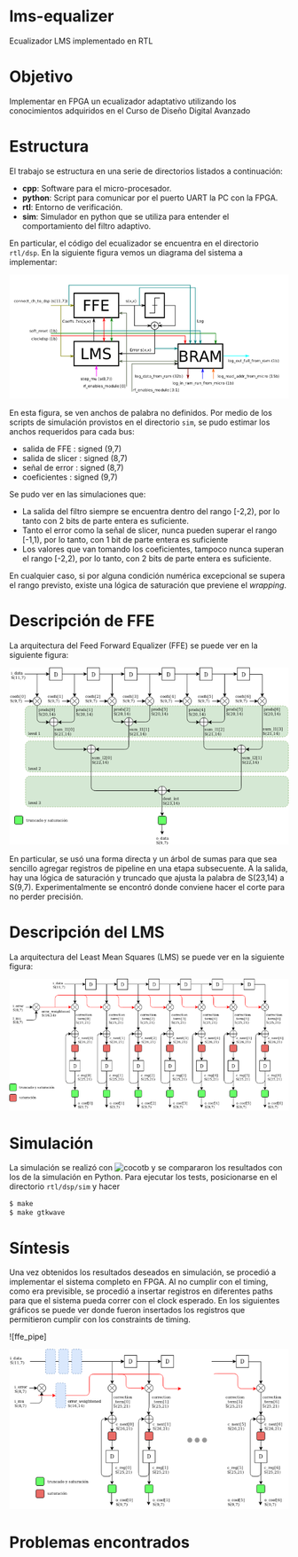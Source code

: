 # lms-equalizer
Ecualizador LMS implementado en RTL

# Objetivo

Implementar en FPGA un ecualizador adaptativo utilizando los conocimientos adquiridos en el Curso de Diseño Digital Avanzado

# Estructura 

El trabajo se estructura en una serie de directorios listados a continuación:

* **cpp**: Software para el micro-procesador.
* **python**: Script para comunicar por el puerto UART la PC con la FPGA.
* **rtl**: Entorno de verificación.
* **sim**: Simulador en python que se utiliza para entender el comportamiento del filtro adaptivo.

En particular, el código del ecualizador se encuentra en el directorio `rtl/dsp`.
En la siguiente figura vemos un diagrama del sistema a implementar:

![dsp]

En esta figura, se ven anchos de palabra no definidos. Por medio de los scripts de simulación provistos en el directorio `sim`, se pudo estimar los anchos requeridos para cada bus:

* salida de FFE    : signed (9,7)
* salida de slicer : signed (8,7)
* señal de error   : signed (8,7)
* coeficientes     : signed (9,7) 

Se pudo ver en las simulaciones que:
* La salida del filtro siempre se encuentra dentro del rango [-2,2), por lo tanto con 2 bits de parte entera es suficiente.
* Tanto el error como la señal de slicer, nunca pueden superar el rango [-1,1), por lo tanto, con 1 bit de parte entera es suficiente
* Los valores que van tomando los coeficientes, tampoco nunca superan  el rango [-2,2), por lo tanto, con 2 bits de parte entera es suficiente.

En cualquier caso, si por alguna condición numérica excepcional se supera el rango previsto, existe una lógica de saturación que previene el *wrapping*. 

# Descripción de FFE

La arquitectura del Feed Forward Equalizer (FFE) se puede ver en la siguiente figura:

![ffe]

En particular, se usó una forma directa y un árbol de sumas para que sea sencillo agregar registros de pipeline en una etapa subsecuente. A la salida, hay una lógica de saturación y truncado que ajusta la palabra de S(23,14) a S(9,7). Experimentalmente se encontró donde conviene hacer el corte para no perder precisión.

# Descripción del LMS

La arquitectura del Least Mean Squares (LMS) se puede ver en la siguiente figura:

![lms]

# Simulación

La simulación se realizó con ![cocotb] y se compararon los resultados con los de la simulación en Python. Para ejecutar los tests, posicionarse en el directorio `rtl/dsp/sim` y hacer

```
$ make
$ make gtkwave
```

# Síntesis

Una vez obtenidos los resultados deseados en simulación, se procedió a implementar el sistema completo en FPGA. Al no cumplir con el timing, como era previsible, se procedió a insertar registros en diferentes paths para que el sistema pueda correr con el clock esperado. En los siguientes gráficos se puede ver donde fueron insertados los registros que permitieron cumplir con los constraints de timing.

![ffe_pipe]

![lms_pipe]



# Problemas encontrados



[dsp]: img/dsp.png
[ffe]: img/FFE.png
[ffe_pepi]: img/FFE_pipeline.png
[lms]: img/LMS.png
[lms_pipe]: img/LMS_pipeline.png
[cocotb]: https://github.com/cocotb/cocotb

